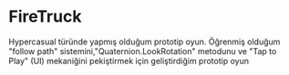 # FireTruck
Hypercasual türünde yapmış olduğum prototip oyun.
Öğrenmiş olduğum "follow path" sistemini,"Quaternion.LookRotation" metodunu ve "Tap to Play" (UI) mekaniğini pekiştirmek için geliştirdiğim prototip oyun
